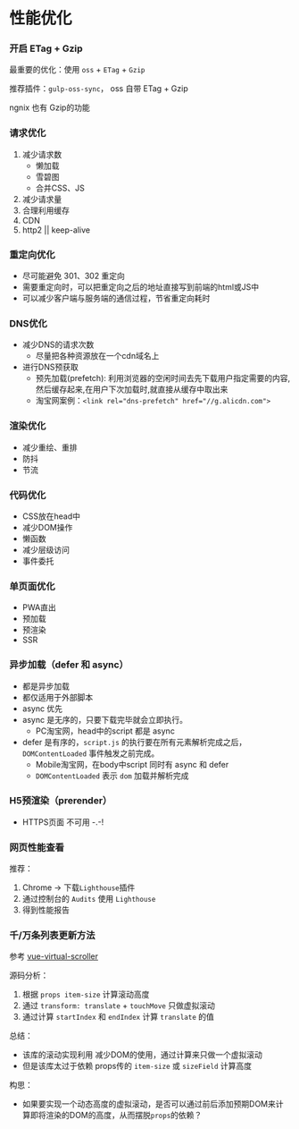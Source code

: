 # 性能优化

### 开启 ETag + Gzip

最重要的优化：使用 `oss` + `ETag` + `Gzip`

推荐插件：`gulp-oss-sync`， oss 自带 ETag + Gzip

ngnix 也有 Gzip的功能

### 请求优化

1. 减少请求数
    - 懒加载
    - 雪碧图
    - 合并CSS、JS
2. 减少请求量
3. 合理利用缓存
4. CDN 
5. http2 || keep-alive

### 重定向优化

* 尽可能避免 301、302 重定向
* 需要重定向时，可以把重定向之后的地址直接写到前端的html或JS中
* 可以减少客户端与服务端的通信过程，节省重定向耗时

### DNS优化

* 减少DNS的请求次数
    - 尽量把各种资源放在一个cdn域名上
* 进行DNS预获取
    - 预先加载(prefetch): 利用浏览器的空闲时间去先下载用户指定需要的内容,然后缓存起来,在用户下次加载时,就直接从缓存中取出来
    - 淘宝网案例：`<link rel="dns-prefetch" href="//g.alicdn.com">`

### 渲染优化

* 减少重绘、重排
* 防抖
* 节流

### 代码优化

* CSS放在head中
* 减少DOM操作
* 懒函数
* 减少层级访问
* 事件委托

### 单页面优化
* PWA直出
* 预加载
* 预渲染
* SSR

### 异步加载（defer 和 async）
* 都是异步加载
* 都仅适用于外部脚本
* async 优先
* async 是无序的，只要下载完毕就会立即执行。
  * PC淘宝网，head中的script 都是 async
* defer 是有序的，`script.js` 的执行要在所有元素解析完成之后，`DOMContentLoaded` 事件触发之前完成。
  * Mobile淘宝网，在body中script 同时有 async 和 defer
  * `DOMContentLoaded` 表示 `dom` 加载并解析完成

### H5预渲染（prerender）
* HTTPS页面 不可用 -.-!


### 网页性能查看

推荐：
1. Chrome -> 下载`Lighthouse`插件
2. 通过控制台的 `Audits` 使用 `Lighthouse`
3. 得到性能报告



### 千/万条列表更新方法

参考 [vue-virtual-scroller](https://github.com/Akryum/vue-virtual-scroller)

源码分析：
1. 根据 `props item-size` 计算滚动高度
2. 通过 `transform: translate` + `touchMove` 只做虚拟滚动
3. 通过计算 `startIndex` 和 `endIndex` 计算 `translate` 的值

总结：
* 该库的滚动实现利用 减少DOM的使用，通过计算来只做一个虚拟滚动
* 但是该库太过于依赖 props传的 `item-size` 或 `sizeField` 计算高度

构思：
*  如果要实现一个动态高度的虚拟滚动，是否可以通过前后添加预期DOM来计算即将渲染的DOM的高度，从而摆脱`props`的依赖？

